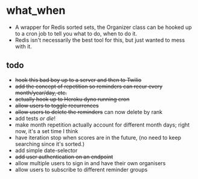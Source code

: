 what_when
=========

- A wrapper for Redis sorted sets, the Organizer class can be hooked up to a cron job to tell you what to do, when to do it.
- Redis isn't necessarily the best tool for this, but just wanted to mess with it.

todo
----

- ~~hook this bad boy up to a server and then to Twilio~~
- ~~add the concept of repetition so reminders can recur every month/year/day, etc.~~
- ~~actually hook up to Heroku dyno running cron~~
- ~~allow users to toggle recurrences~~
- ~~allow users to delete the reminders~~ can now delete by rank
- add tests _or die_!
- make month repetition actually account for different month days; right now, it's a set time I think
- have iteration stop when scores are in the future, (no need to keep searching since it's sorted.)
- add simple date-selector
- ~~add user authentication on an endpoint~~
- allow multiple users to sign in and have their own organisers
- allow users to subscribe to different reminder groups
